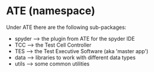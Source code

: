 # ATE (namespace)

Under ATE there are the following sub-packages:
  - spyder --> the plugin from ATE for the spyder IDE
  - TCC --> the Test Cell Controller
  - TES --> the Test Executive Software (aka 'master app')
  - data --> libraries to work with different data types
  - utils --> some common utilities
